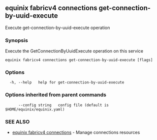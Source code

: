 ## equinix fabricv4 connections get-connection-by-uuid-execute

Execute get-connection-by-uuid-execute operation

### Synopsis

Execute the GetConnectionByUuidExecute operation on this service

```
equinix fabricv4 connections get-connection-by-uuid-execute [flags]
```

### Options

```
  -h, --help   help for get-connection-by-uuid-execute
```

### Options inherited from parent commands

```
      --config string   config file (default is $HOME/equinix/equinix.yaml)
```

### SEE ALSO

* [equinix fabricv4 connections](equinix_fabricv4_connections.md)	 - Manage connections resources

